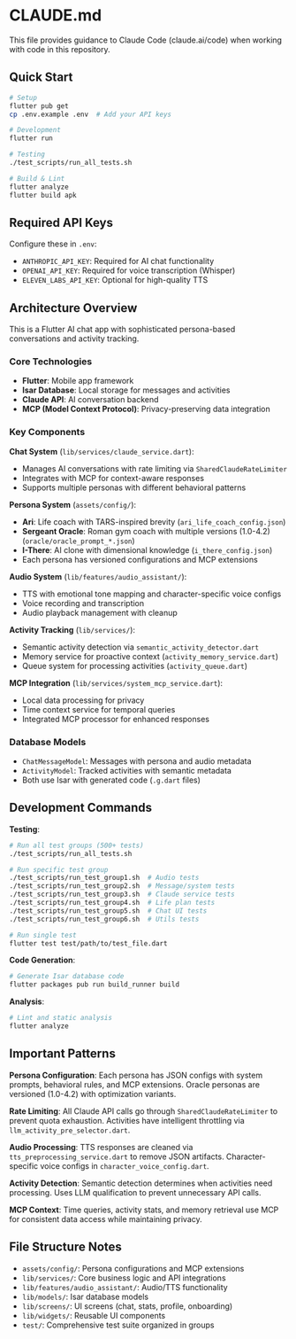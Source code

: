 # CLAUDE.md

This file provides guidance to Claude Code (claude.ai/code) when working with code in this repository.

## Quick Start

```bash
# Setup
flutter pub get
cp .env.example .env  # Add your API keys

# Development
flutter run

# Testing
./test_scripts/run_all_tests.sh

# Build & Lint
flutter analyze
flutter build apk
```

## Required API Keys

Configure these in `.env`:
- `ANTHROPIC_API_KEY`: Required for AI chat functionality
- `OPENAI_API_KEY`: Required for voice transcription (Whisper)
- `ELEVEN_LABS_API_KEY`: Optional for high-quality TTS

## Architecture Overview

This is a Flutter AI chat app with sophisticated persona-based conversations and activity tracking.

### Core Technologies
- **Flutter**: Mobile app framework
- **Isar Database**: Local storage for messages and activities
- **Claude API**: AI conversation backend
- **MCP (Model Context Protocol)**: Privacy-preserving data integration

### Key Components

**Chat System** (`lib/services/claude_service.dart`):
- Manages AI conversations with rate limiting via `SharedClaudeRateLimiter`
- Integrates with MCP for context-aware responses
- Supports multiple personas with different behavioral patterns

**Persona System** (`assets/config/`):
- **Ari**: Life coach with TARS-inspired brevity (`ari_life_coach_config.json`)
- **Sergeant Oracle**: Roman gym coach with multiple versions (1.0-4.2) (`oracle/oracle_prompt_*.json`)
- **I-There**: AI clone with dimensional knowledge (`i_there_config.json`)
- Each persona has versioned configurations and MCP extensions

**Audio System** (`lib/features/audio_assistant/`):
- TTS with emotional tone mapping and character-specific voice configs
- Voice recording and transcription
- Audio playback management with cleanup

**Activity Tracking** (`lib/services/`):
- Semantic activity detection via `semantic_activity_detector.dart`
- Memory service for proactive context (`activity_memory_service.dart`)
- Queue system for processing activities (`activity_queue.dart`)

**MCP Integration** (`lib/services/system_mcp_service.dart`):
- Local data processing for privacy
- Time context service for temporal queries
- Integrated MCP processor for enhanced responses

### Database Models
- `ChatMessageModel`: Messages with persona and audio metadata
- `ActivityModel`: Tracked activities with semantic metadata
- Both use Isar with generated code (`.g.dart` files)

## Development Commands

**Testing**:
```bash
# Run all test groups (500+ tests)
./test_scripts/run_all_tests.sh

# Run specific test group
./test_scripts/run_test_group1.sh  # Audio tests
./test_scripts/run_test_group2.sh  # Message/system tests
./test_scripts/run_test_group3.sh  # Claude service tests
./test_scripts/run_test_group4.sh  # Life plan tests
./test_scripts/run_test_group5.sh  # Chat UI tests
./test_scripts/run_test_group6.sh  # Utils tests

# Run single test
flutter test test/path/to/test_file.dart
```

**Code Generation**:
```bash
# Generate Isar database code
flutter packages pub run build_runner build
```

**Analysis**:
```bash
# Lint and static analysis
flutter analyze
```

## Important Patterns

**Persona Configuration**: Each persona has JSON configs with system prompts, behavioral rules, and MCP extensions. Oracle personas are versioned (1.0-4.2) with optimization variants.

**Rate Limiting**: All Claude API calls go through `SharedClaudeRateLimiter` to prevent quota exhaustion. Activities have intelligent throttling via `llm_activity_pre_selector.dart`.

**Audio Processing**: TTS responses are cleaned via `tts_preprocessing_service.dart` to remove JSON artifacts. Character-specific voice configs in `character_voice_config.dart`.

**Activity Detection**: Semantic detection determines when activities need processing. Uses LLM qualification to prevent unnecessary API calls.

**MCP Context**: Time queries, activity stats, and memory retrieval use MCP for consistent data access while maintaining privacy.

## File Structure Notes

- `assets/config/`: Persona configurations and MCP extensions
- `lib/services/`: Core business logic and API integrations
- `lib/features/audio_assistant/`: Audio/TTS functionality
- `lib/models/`: Isar database models
- `lib/screens/`: UI screens (chat, stats, profile, onboarding)
- `lib/widgets/`: Reusable UI components
- `test/`: Comprehensive test suite organized in groups